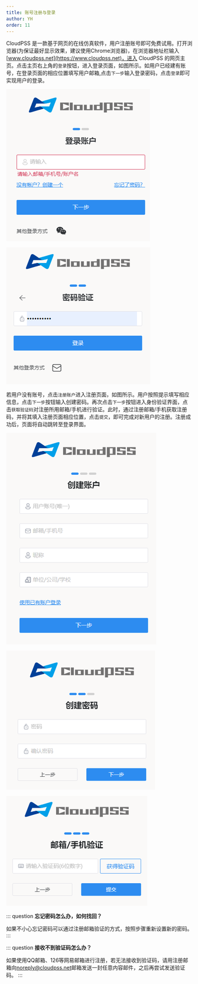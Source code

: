 ```yaml
---
title: 账号注册与登录
author: YH
order: 11
---
```




CloudPSS 是一款基于网页的在线仿真软件，用户注册账号即可免费试用。打开浏览器(为保证最好显示效果，建议使用Chrome浏览器)，在浏览器地址栏输入[www.cloudpss.net](https://www.cloudpss.net)，进入 CloudPSS 的网页主页。点击主页右上角的`登录`按钮，进入登录页面，如图所示。如用户已经建有账号，在登录页面的相应位置填写用户邮箱,点击`下一步`输入登录密码，点击`登录`即可实现用户的登录。

![输入登录账户](./LOG1.png "输入登录账户")

![输入登录密码](./LOG2.png "输入登录密码")

若用户没有账号，点击`注册账户`进入注册页面，如图所示。用户按照提示填写相应信息，点击`下一步`按钮输入创建密码。再次点击`下一步`按钮进入身份验证界面，点击`获取验证码`对注册所用邮箱/手机进行验证。此时，通过注册邮箱/手机获取注册码，并将其填入注册页面相应位置，点击`提交`，即可完成对新用户的注册。注册成功后，页面将自动跳转至登录界面。

![注册页面](./LOG3.png "注册页面")

![创建密码界面](./LOG4.png "创建密码界面")

![邮箱/手机验证界面](./LOG5.png "邮箱/手机验证界面")



::: question
**忘记密码怎么办，如何找回？**

如果不小心忘记密码可以通过注册邮箱验证的方式，按照步骤重新设置新的密码。
:::

::: question
**接收不到验证码怎么办？**

如果使用QQ邮箱、126等网易邮箱进行注册，若无法接收到验证码，请用注册邮箱向<noreply@cloudpss.net>邮箱发送一封任意内容邮件，之后再尝试发送验证码。
:::